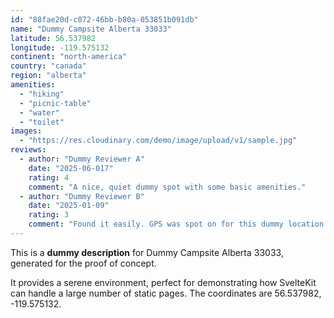 ```yaml
---
id: "88fae20d-c072-46bb-b80a-053851b091db"
name: "Dummy Campsite Alberta 33033"
latitude: 56.537982
longitude: -119.575132
continent: "north-america"
country: "canada"
region: "alberta"
amenities:
  - "hiking"
  - "picnic-table"
  - "water"
  - "toilet"
images:
  - "https://res.cloudinary.com/demo/image/upload/v1/sample.jpg"
reviews:
  - author: "Dummy Reviewer A"
    date: "2025-06-017"
    rating: 4
    comment: "A nice, quiet dummy spot with some basic amenities."
  - author: "Dummy Reviewer B"
    date: "2025-01-09"
    rating: 3
    comment: "Found it easily. GPS was spot on for this dummy location."
---
```


This is a **dummy description** for Dummy Campsite Alberta 33033, generated for the proof of concept.

It provides a serene environment, perfect for demonstrating how SvelteKit can handle a large number of static pages. The coordinates are 56.537982, -119.575132.
